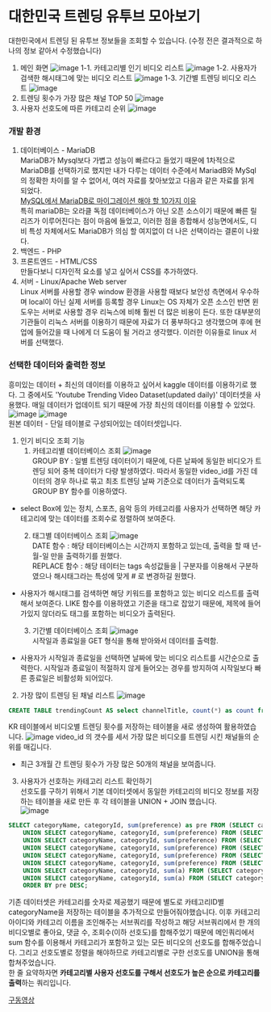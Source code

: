 # 대한민국 트렌딩 유투브 모아보기
대한민국에서 트렌딩 된 유투브 정보들을 조회할 수 있습니다. (수정 전은 결과적으로 하나의 정보 같아서 수정했습니다)

1. 메인 화면
![image](https://user-images.githubusercontent.com/69361613/97792291-ba4b6800-1c1f-11eb-891a-152e68a0c897.png)
1-1. 카테고리별 인기 비디오 리스트
![image](https://user-images.githubusercontent.com/69361613/97792304-dcdd8100-1c1f-11eb-839b-ef7184393fbf.png)
1-2. 사용자가 검색한 해시태그에 맞는 비디오 리스트
![image](https://user-images.githubusercontent.com/69361613/97792326-072f3e80-1c20-11eb-863d-8fd4158f9ff3.png)
1-3. 기간별 트렌딩 비디오 리스트
![image](https://user-images.githubusercontent.com/69361613/97792340-2c23b180-1c20-11eb-8049-c682813dcd5a.png)
2. 트렌딩 횟수가 가장 많은 채널 TOP 50 
![image](https://user-images.githubusercontent.com/69361613/97839703-0d0f4780-1d26-11eb-9441-99e99bd31bbe.png)
3. 사용자 선호도에 따른 카테고리 순위
![image](https://user-images.githubusercontent.com/69361613/97839843-5495d380-1d26-11eb-9abf-f2c7c23611c5.png)

### 개발 환경
1. 데이터베이스 - MariaDB  
MariaDB가 Mysql보다 가볍고 성능이 빠르다고 들었기 때문에 1차적으로 MariaDB를 선택하기로 했지만 내가 다루는 데이터 수준에서 MariadB와 MySql의 정확한 차이를 알 수 없어서, 여러 자료를 찾아보았고 다음과 같은 자료를 읽게 되었다.  
[MySQL에서 MariaDB로 마이그레이션 해야 할 10가지 이유](https://xdhyix.wordpress.com/2016/03/24/mysql-%EC%97%90%EC%84%9C-mariadb-%EB%A1%9C-%EB%A7%88%EC%9D%B4%EA%B7%B8%EB%A0%88%EC%9D%B4%EC%85%98-%ED%95%B4%EC%95%BC%ED%95%A0-10%EA%B0%80%EC%A7%80-%EC%9D%B4%EC%9C%A0/)  
특히 mariaDB는 오라클 독점 데이터베이스가 아닌 오픈 소스이기 때문에 빠른 릴리즈가 이루어진다는 점이 마음에 들었고, 이러한 점을 종합해서 성능면에서도, 디비 특성 자체에서도 MariaDB가 의심 할 여지없이 더 나은 선택이라는 결론이 나왔다.
2. 백엔드 - PHP  
3. 프론트엔드 - HTML/CSS  
만들다보니 디자인적 요소를 넣고 싶어서 CSS를 추가하였다. 
4. 서버 - Linux/Apache Web server  
Linux 서버를 사용할 경우 window 환경을 사용할 때보다 보안성 측면에서 우수하며 local이 아닌 실제 서버를 등록할 경우 Linux는 OS 자체가 오픈 소스인 반면 윈도우는 서버로 사용할 경우 리눅스에 비해 훨씬 더 많은 비용이 든다. 또한 대부분의 기관들이 리눅스 서버를 이용하기 때문에 자료가 더 풍부하다고 생각했으며 후에 현업에 들어갔을 때 나에게 더 도움이 될 거라고 생각했다. 이러한 이유들로 linux 서버를 선택했다.

### 선택한 데이터와 출력한 정보
흥미있는 데이터 + 최신의 데이터를 이용하고 싶어서 kaggle 데이터를 이용하기로 했다. 그 중에서도 'Youtube Trending Video Dataset(updated daily)' 데이터셋을 사용했다. 매일 데이터가 업데이트 되기 때문에 가장 최신의 데이터를 이용할 수 있었다.
![image](https://user-images.githubusercontent.com/69361613/97792790-6a23d400-1c26-11eb-806c-ddf690f4d530.png)
![image](https://user-images.githubusercontent.com/69361613/97792803-a48d7100-1c26-11eb-8710-f307de8081f3.png)  
원본 데이터 - 단일 테이블로 구성되어있는 데이터셋입니다.

1. 인기 비디오 조회 기능
    1. 카테고리별 데이터베이스 조회
![image](https://user-images.githubusercontent.com/69361613/97792868-883e0400-1c27-11eb-931c-81422ea876d8.png)  
GROUP BY : 일별 트렌딩 데이터이기 때문에, 다른 날짜에 동일한 비디오가 트렌딩 되어 중복 데이터가 다량 발생하였다. 따라서 동일한 video_id를 가진 데이터의 경우 하나로 묶고 최초 트렌딩 날짜 기준으로 데이터가 출력되도록 GROUP BY 함수를 이용하였다.  
- select Box에 있는 정치, 스포츠, 음악 등의 카테고리를 사용자가 선택하면 해당 카테고리에 맞는 데이터를 조회수로 정렬하여 보여준다.

    2. 태그별 데이터베이스 조회
![image](https://user-images.githubusercontent.com/69361613/97792902-eb2f9b00-1c27-11eb-9669-a17f95ede10e.png)  
DATE 함수 : 해당 테이터베이스는 시간까지 포함하고 있는데, 출력을 할 때 년-월-일 만을 출력하기를 원했다.  
REPLACE 함수 : 해당 테이터는 tags 속성값들을 | 구분자를 이용해서 구분하였으나 해시태그라는 특성에 맞게 # 로 변경하길 원했다.
- 사용자가 해시태그를 검색하면 해당 키워드를 포함하고 있는 비디오 리스트를 출력해서 보여준다. LIKE 함수를 이용하였고 기준을 태그로 잡았기 때문에, 제목에 들어가있지 않더라도 태그를 포함하는 비디오가 출력된다.


    3. 기간별 데이터베이스 조회
![image](https://user-images.githubusercontent.com/69361613/97792958-89bbfc00-1c28-11eb-9708-505a381eac9a.png)  
시작일과 종료일을 GET 형식을 통해 받아와서 데이터를 출력함.
- 사용자가 시작일과 종료일을 선택하면 날짜에 맞는 비디오 리스트를 시간순으로 출력한다. 시작일과 종료일이 적절하지 않게 들어오는 경우를 방지하여 시작일보다 빠른 종료일은 비활성화 되어있다.

2. 가장 많이 트렌딩 된 채널 리스트
![image](https://user-images.githubusercontent.com/69361613/97836684-2b724480-1d20-11eb-84d2-bdce26e10b4b.png)
~~~sql
CREATE TABLE trendingCount AS select channelTitle, count(*) as count from KR group by video_id;
~~~
KR 테이블에서 비디오별 트렌딩 횟수를 저장하는 테이블을 새로 생성하여 활용하였습니다.
![image](https://user-images.githubusercontent.com/69361613/97836503-ccaccb00-1d1f-11eb-8865-0931791d6d3e.png)
video_id 의 갯수를 세서 가장 많은 비디오를 트렌딩 시킨 채널들의 순위를 매깁니다.
- 최근 3개월 간 트렌딩 횟수가 가장 많은 50개의 채널을 보여줍니다.

3. 사용자가 선호하는 카테고리 리스트 확인하기  
선호도를 구하기 위해서 기본 데이터셋에서 동일한 카테고리의 비디오 정보를 저장하는 테이블을 새로 만든 후 각 테이블을 UNION + JOIN 했습니다.  
![image](https://user-images.githubusercontent.com/69361613/97838402-76da2200-1d23-11eb-9d5e-66c6185d1167.png)
~~~sql
SELECT categoryName, categoryId, sum(preference) as pre FROM (SELECT categoryName, car.categoryId, likes+view_count+comment_count as preference FROM car INNER JOIN categoryName n ON car.categoryId = n.categoryId GROUP BY video_id) a  
    UNION SELECT categoryName, categoryId, sum(preference) FROM (SELECT categoryName, animal.categoryId, likes+view_count+comment_count as preference FROM animal INNER JOIN categoryName n ON animal.categoryId = n.categoryId GROUP BY video_id) b
    UNION SELECT categoryName, categoryId, sum(preference) FROM (SELECT categoryName, animation.categoryId, likes+view_count+comment_count as preference FROM animation INNER JOIN categoryName n ON animation.categoryId = n.categoryId GROUP BY video_id) c  
    UNION SELECT categoryName, categoryId, sum(preference) FROM (SELECT categoryName, game.categoryId, likes+view_count+comment_count as preference FROM game INNER JOIN categoryName n ON game.categoryId = n.categoryId GROUP BY video_id) d  
    UNION SELECT categoryName, categoryId, sum(preference) FROM (SELECT categoryName, music.categoryId, likes+view_count+comment_count as preference FROM music INNER JOIN categoryName n ON music.categoryId = n.categoryId GROUP BY video_id) e  
    UNION SELECT categoryName, categoryId, sum(preference) FROM (SELECT categoryName, sport.categoryId, likes+view_count+comment_count as preference FROM sport INNER JOIN categoryName n ON sport.categoryId = n.categoryId GROUP BY video_id) f
    UNION SELECT categoryName, categoryId, sum(a) FROM (SELECT categoryName, news.categoryId, likes+view_count+comment_count as a FROM news INNER JOIN categoryName n ON news.categoryId = n.categoryId GROUP BY video_id) g  
    UNION SELECT categoryName, categoryId, sum(a) FROM (SELECT categoryName, tech.categoryId, likes+view_count+comment_count as a FROM tech INNER JOIN categoryName n ON tech.categoryId = n.categoryId GROUP BY video_id) h
    ORDER BY pre DESC;
~~~
기존 데이터셋은 카테고리를 숫자로 제공했기 때문에 별도로 카테고리ID별 categoryName을 저장하는 테이블을 추가적으로 만들어줘야했습니다. 이후 카테고리 아이디와 카테고리 이름을 조인해주는 서브쿼리를 작성하고 해당 서브쿼리에서 한 개의 비디오별로 좋아요, 댓글 수, 조회수(이하 선호도)를 합해주었기 때문에 메인쿼리에서 sum 함수를 이용해서 카테고리가 포함하고 있는 모든 비디오의 선호도를 합해주었습니다. 그리고 선호도별로 정렬을 해야하므로 카테고리별로 구한 선호도를 UNION을 통해 합쳐주었습니다.  
한 줄 요약하자면 **카테고리별 사용자 선호도를 구해서 선호도가 높은 순으로 카테고리를 출력**하는 쿼리입니다. 


[구동영상](https://youtu.be/WaskIPpcRHo)

